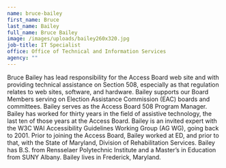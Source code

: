 ```yaml
---
name: bruce-bailey
first_name: Bruce
last_name: Bailey
full_name: Bruce Bailey
image: /images/uploads/bailey260x320.jpg
job-title: IT Specialist
office: Office of Technical and Information Services
agency: ""
---
```

Bruce Bailey has lead responsibility for the Access Board web site and with providing technical assistance on Section 508, especially as that regulation relates to web sites, software, and hardware.  Bailey supports our Board Members serving on Election Assistance Commission (EAC) boards and committees.  Bailey serves as the Access Board 508 Program Manager.  Bailey has worked for thirty years in the field of assistive technology, the last ten of those years at the Access Board.  Bailey is an invited expert with the W3C WAI Accessibility Guidelines Working Group (AG WG), going back to 2001.  Prior to joining the Access Board, Bailey worked at ED, and prior to that, with the State of Maryland, Division of Rehabilitation Services.  Bailey has B.S. from Rensselaer Polytechnic Institute and a Master’s in Education from SUNY Albany. Bailey lives in Frederick, Maryland.